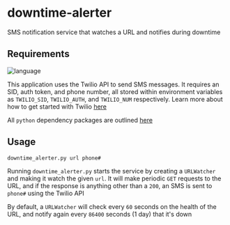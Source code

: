 # downtime-alerter
SMS notification service that watches a URL and notifies during downtime

## Requirements

![language](https://img.shields.io/badge/python-3.6-yellow.svg?cacheSeconds=2592000)

This application uses the Twilio API to send SMS messages. It requires an SID, auth token, and phone number, all stored within environment variables as `TWILIO_SID`, `TWILIO_AUTH`, and `TWILIO_NUM` respectively. Learn more about how to get started with Twilio [here](https://www.twilio.com/docs/usage/api#working-with-twilios-apis)

All `python` dependency packages are outlined [here](requirements.txt)

## Usage
`downtime_alerter.py url phone#`

Running `downtime_alerter.py` starts the service by creating a `URLWatcher` and making it watch the given `url`. It will make periodic `GET` requests to the URL, and if the response is anything other than a `200`, an SMS is sent to `phone#` using the Twilio API

By default, a `URLWatcher` will check every `60` seconds on the health of the URL, and notify again every `86400` seconds (1 day) that it's down
